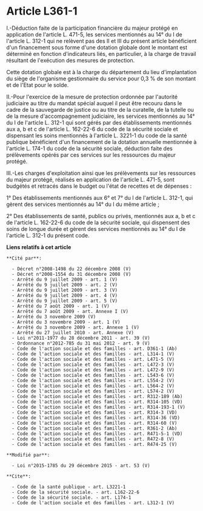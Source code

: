 # Article L361-1

I.-Déduction faite de la participation financière du majeur protégé en application de l'article L. 471-5, les services
mentionnés au 14° du I de l'article L. 312-1 qui ne relèvent pas des II et III du présent article bénéficient d'un
financement sous forme d'une dotation globale dont le montant est déterminé en fonction d'indicateurs liés, en particulier, à
la charge de travail résultant de l'exécution des mesures de protection. 

Cette dotation globale est à la charge du département du lieu d'implantation du siège de l'organisme gestionnaire du service
pour 0,3 % de son montant et de l'Etat pour le solde. 

II.-Pour l'exercice de la mesure de protection ordonnée par l'autorité judiciaire au titre du mandat spécial auquel il peut
être recouru dans le cadre de la sauvegarde de justice ou au titre de la curatelle, de la tutelle ou de la mesure
d'accompagnement judiciaire, les services mentionnés au 14° du I de l'article L. 312-1 qui sont gérés par des établissements
mentionnés aux a, b et c de l'article L. 162-22-6 du code de la sécurité sociale et dispensant les soins mentionnés à
l'article L. 3221-1 du code de la santé publique bénéficient d'un financement de la dotation annuelle mentionnée à l'article
L. 174-1 du code de la sécurité sociale, déduction faite des prélèvements opérés par ces services sur les ressources du
majeur protégé. 

III.-Les charges d'exploitation ainsi que les prélèvements sur les ressources du majeur protégé, réalisés en application de
l'article L. 471-5, sont budgétés et retracés dans le budget ou l'état de recettes et de dépenses : 

1° Des établissements mentionnés aux 6° et 7° du I de l'article L. 312-1, qui gèrent des services mentionnés au 14° du I du
même article ; 

2° Des établissements de santé, publics ou privés, mentionnés aux a, b et c de l'article L. 162-22-6 du code de la sécurité
sociale, qui dispensent des soins de longue durée et gèrent des services mentionnés au 14° du I de l'article L. 312-1 du
présent code.

**Liens relatifs à cet article**

	**Cité par**:

	  - Décret n°2008-1498 du 22 décembre 2008 (V)
	  - Décret n°2008-1554 du 31 décembre 2008 (V)
	  - Arrêté du 9 juillet 2009 - art. 1 (V)
	  - Arrêté du 9 juillet 2009 - art. 2 (V)
	  - Arrêté du 9 juillet 2009 - art. 3 (V)
	  - Arrêté du 9 juillet 2009 - art. 4 (V)
	  - Arrêté du 9 juillet 2009 - art. 5 (V)
	  - Arrêté du 7 août 2009 - art. 1 (V)
	  - Arrêté du 7 août 2009 - art. Annexe I (V)
	  - Arrêté du 3 novembre 2009 (V)
	  - Arrêté du 3 novembre 2009 - art. 1 (V)
	  - Arrêté du 3 novembre 2009 - art. Annexe 1 (V)
	  - Arrêté du 27 juillet 2010 - art. Annexe (V)
	  - Loi n°2011-1977 du 28 décembre 2011 - art. 39 (V)
	  - Ordonnance n°2012-785 du 31 mai 2012 - art. 9 (V)
	  - Code de l'action sociale et des familles - art. D361-1 (Ab)
	  - Code de l'action sociale et des familles - art. L314-1 (V)
	  - Code de l'action sociale et des familles - art. L471-5 (V)
	  - Code de l'action sociale et des familles - art. L472-3 (V)
	  - Code de l'action sociale et des familles - art. L472-9 (V)
	  - Code de l'action sociale et des familles - art. L543-6 (V)
	  - Code de l'action sociale et des familles - art. L554-2 (V)
	  - Code de l'action sociale et des familles - art. L564-2 (V)
	  - Code de l'action sociale et des familles - art. L574-2 (V)
	  - Code de l'action sociale et des familles - art. R312-189 (Ab)
	  - Code de l'action sociale et des familles - art. R314-105 (VD)
	  - Code de l'action sociale et des familles - art. R314-193-1 (V)
	  - Code de l'action sociale et des familles - art. R314-3 (VD)
	  - Code de l'action sociale et des familles - art. R314-36 (VD)
	  - Code de l'action sociale et des familles - art. R314-60 (V)
	  - Code de l'action sociale et des familles - art. R361-2 (Ab)
	  - Code de l'action sociale et des familles - art. R471-5-1 (VD)
	  - Code de l'action sociale et des familles - art. R472-8 (V)
	  - Code de l'action sociale et des familles - art. R474-25 (V)

	**Modifié par**:

	  - Loi n°2015-1785 du 29 décembre 2015 - art. 53 (V)

	**Cite**:

	  - Code de la santé publique - art. L3221-1
	  - Code de la sécurité sociale. - art. L162-22-6
	  - Code de la sécurité sociale. - art. L174-1
	  - Code de l'action sociale et des familles - art. L312-1 (V)
